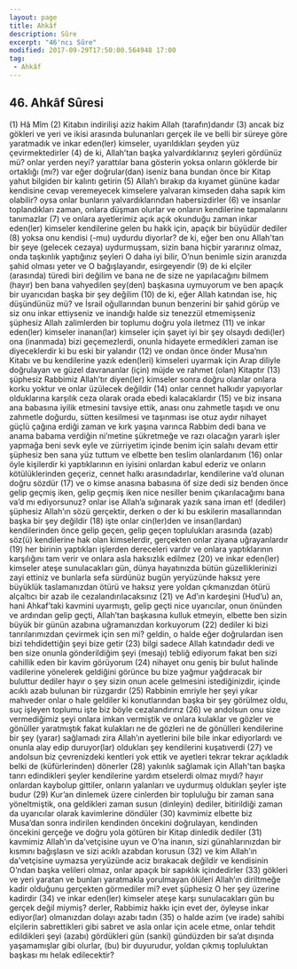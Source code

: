```yaml
---
layout: page
title: Ahkâf
description: Sûre
excerpt: "46'ncı Sûre"
modified: 2017-09-29T17:50:00.564948 17:00
tag: 
 - Ahkâf
---
```


## 46. Ahkâf Sûresi

(1) Hâ Mîm
(2) Kitabın indirilişi aziz hakim Allah (tarafın)dandır
(3) ancak biz gökleri ve yeri ve ikisi arasında bulunanları gerçek ile ve belli bir süreye göre yaratmadık ve inkar eden(ler) kimseler, uyarıldıkları şeyden yüz çevirmektedirler
(4) de ki, Allah’tan başka yalvardıklarınız şeyleri gördünüz mü? onlar yerden neyi? yarattılar bana gösterin yoksa onların göklerde bir ortaklığı (mı?) var eğer doğrular(dan) iseniz bana bundan önce bir Kitap yahut bilgiden bir kalıntı getirin 
(5) Allah’ı bırakıp da kıyamet gününe kadar kendisine cevap veremeyecek kimselere yalvaran kimseden daha sapık kim olabilir? oysa onlar bunların yalvardıklarından habersizdirler
(6) ve insanlar toplandıkları zaman, onlara düşman olurlar ve onların kendilerine tapmalarını tanımazlar
(7) ve onlara ayetlerimiz açık açık okunduğu zaman inkar eden(ler) kimseler kendilerine gelen bu hakk için, apaçık bir büyüdür dediler
(8) yoksa onu kendisi (-mu) uydurdu diyorlar? de ki, eğer ben onu Allah'tan bir şeye (gelecek cezaya) uydurmuşsam, sizin bana hiçbir yararınız olmaz, onda taşkınlık yaptığınız şeyleri O daha iyi bilir, O’nun benimle sizin aranızda şahid olması yeter ve O bağışlayandır, esirgeyendir 
(9) de ki elçiler (arasında) türedi biri değilim ve bana ne de size ne yapılacağını bilmem (hayır) ben bana vahyedilen şey(den) başkasına uymuyorum ve ben apaçık bir uyarıcıdan başka bir şey değilim
(10) de ki, eğer Allah katından ise, hiç düşündünüz mü? ve İsrail oğullarından bunun benzerini bir şahid görüp ve siz onu inkar ettiyseniz ve inandığı halde siz tenezzül etmemişseniz şüphesiz Allah zalimlerden bir toplumu doğru yola iletmez 
(11) ve inkar eden(ler) kimseler inanan(lar) kimseler için şayet iyi bir şey olsaydı dedi(ler) ona (inanmada) bizi geçemezlerdi, onunla hidayete ermedikleri zaman ise diyeceklerdir ki bu eski bir yalandır
(12) ve ondan önce önder Musa’nın Kitabı ve bu kendilerine yazık eden(leri) kimseleri uyarmak için Arap diliyle doğrulayan ve güzel davrananlar (için) müjde ve rahmet (olan) Kitaptır 
(13) şüphesiz Rabbimiz Allah’tır diyen(ler) kimseler sonra doğru olanlar onlara korku yoktur ve onlar üzülecek değildir
(14) onlar cennet halkıdır yapıyorlar olduklarına karşılık ceza olarak orada ebedi kalacaklardır 
(15) ve biz insana ana babasına iyilik etmesini tavsiye ettik, anası onu zahmetle taşıdı ve onu zahmetle doğurdu, sütten kesilmesi ve taşınması ise otuz aydır nihayet güçlü çağına erdiği zaman ve kırk yaşına varınca Rabbim dedi bana ve anama babama verdiğin ni’metine şükretmeğe ve razı olacağın yararlı işler yapmağa beni sevk eyle ve zürriyetim içinde benim için salahı devam ettir şüphesiz ben sana yüz tuttum ve elbette ben teslim olanlardanım
(16) onlar öyle kişilerdir ki yaptıklarının en iyisini onlardan kabul ederiz ve onların kötülüklerinden geçeriz, cennet halkı arasındadırlar, kendilerine va’d olunan doğru sözdür
(17) ve o kimse anasına babasına öf size dedi siz benden önce gelip geçmiş iken, gelip geçmiş iken nice nesiller benim çıkarılacağımı bana va’d mı ediyorsunuz? onlar ise Allah’a sığınarak yazık sana iman et! (dediler) şüphesiz Allah’ın sözü gerçektir, derken o der ki bu eskilerin masallarından başka bir şey değildir
(18) işte onlar cin(ler)den ve insan(lardan) kendilerinden önce gelip geçen, gelip geçen toplulukları arasında (azab) söz(ü) kendilerine hak olan kimselerdir, gerçekten onlar ziyana uğrayanlardır
(19) her birinin yaptıkları işlerden dereceleri vardır ve onlara yaptıklarının karşılığını tam verir ve onlara asla haksızlık edilmez
(20) ve inkar eden(ler) kimseler ateşe sunulacakları gün, dünya hayatınızda bütün güzelliklerinizi zayi ettiniz ve bunlarla sefa sürdünüz bugün yeryüzünde haksız yere büyüklük taslamanızdan ötürü ve haksız yere yoldan çıkmanızdan ötürü alçaltıcı bir azab ile cezalandırılacaksınız
(21) ve Ad’ın kardeşini (Hud’u) an, hani Ahkaf’taki kavmini uyarmıştı, gelip geçti nice uyarıcılar, onun önünden ve ardından gelip geçti,  Allah’tan başkasına kulluk etmeyin, elbette ben sizin büyük bir günün azabına uğramanızdan korkuyorum 
(22) dediler ki bizi tanrılarımızdan çevirmek için sen mi? geldin, o halde eğer doğrulardan isen bizi tehdidettiğin şeyi bize getir
(23) bilgi sadece Allah katındadır dedi ve ben size onunla gönderildiğim şeyi (mesajı) tebliğ ediyorum fakat ben sizi cahillik eden bir kavim görüyorum
(24) nihayet onu geniş bir bulut halinde vadilerine yönelerek geldiğini görünce bu bize yağmur yağdıracak bir buluttur dediler hayır o şey sizin onun acele gelmesini istediğinizdir, içinde acıklı azab bulunan bir rüzgardır
(25) Rabbinin emriyle her şeyi yıkar mahveder onlar o hale geldiler ki konutlarından başka bir şey görülmez oldu, suç işleyen toplumu işte biz böyle cezalandırırız
(26) ve andolsun onu size vermediğimiz şeyi onlara imkan vermiştik ve onlara kulaklar ve gözler ve gönüller yaratmıştık fakat kulakları ne de gözleri ne de gönülleri kendilerine bir şey (yarar) sağlamadı zira Allah’ın ayetlerini bile bile inkar ediyorlardı ve onunla alay edip duruyor(lar) oldukları şey kendilerini kuşatıverdi
(27) ve andolsun biz çevrenizdeki kentleri yok ettik ve ayetleri tekrar tekrar açıkladık belki de (küfürlerinden) dönerler
(28) yakınlık sağlamak için Allah'tan başka tanrı edindikleri şeyler kendilerine yardım etselerdi olmaz mıydı? hayır onlardan kaybolup gittiler, onların yalanları ve uydurmuş oldukları şeyler işte budur 
(29) Kur’an dinlemek üzere cinlerden bir topluluğu bir zaman sana yöneltmiştik, ona geldikleri zaman susun (dinleyin) dediler, bitirildiği zaman da uyarıcılar olarak kavimlerine döndüler
(30) kavmimiz elbette biz Musa’dan sonra indirilen kendinden öncekini doğrulayan, kendinden öncekini gerçeğe ve doğru yola götüren bir Kitap dinledik dediler
(31) kavmimiz Allah’ın da’vetçisine uyun ve O’na inanın, sizi günahlarınızdan bir kısmını bağışlasın ve sizi acıklı azabdan korusun
(32) ve kim Allah’ın da’vetçisine uymazsa yeryüzünde aciz bırakacak değildir ve kendisinin O’ndan başka velileri olmaz, onlar apaçık bir sapıklık içindedirler
(33) gökleri ve yeri yaratan ve bunları yaratmakla yorulmayan ölüleri Allah’ın diriltmeğe kadir olduğunu gerçekten görmediler mi? evet şüphesiz O her şey üzerine kadirdir
(34) ve inkar eden(ler) kimseler ateşe karşı sunulacakları gün bu gerçek değil miymiş? derler, Rabbimiz hakkı için evet der, öyleyse inkar ediyor(lar) olmanızdan dolayı azabı tadın 
(35) o halde azim (ve irade) sahibi elçilerin sabrettikleri gibi sabret ve asla onlar için acele etme, onlar tehdit edildikleri şeyi (azabı) gördükleri gün (sanki) gündüzden bir sa’at dışında yaşamamışlar gibi olurlar, (bu) bir duyurudur, yoldan çıkmış topluluktan başkası mı helak edilecektir?
